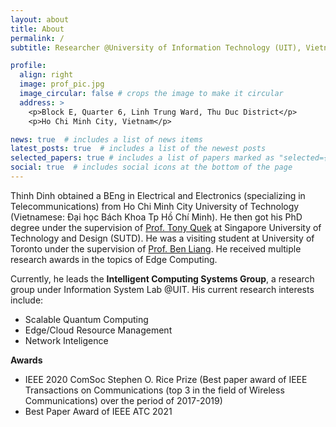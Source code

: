 ```yaml
---
layout: about
title: About
permalink: /
subtitle: Researcher @University of Information Technology (UIT), Vietnam National University Ho Chi Minh City

profile:
  align: right
  image: prof_pic.jpg
  image_circular: false # crops the image to make it circular
  address: >
    <p>Block E, Quarter 6, Linh Trung Ward, Thu Duc District</p>
    <p>Ho Chi Minh City, Vietnam</p>

news: true  # includes a list of news items
latest_posts: true  # includes a list of the newest posts
selected_papers: true # includes a list of papers marked as "selected={true}"
social: true  # includes social icons at the bottom of the page
---
```

Thinh Dinh obtained a BEng in Electrical and Electronics (specializing in Telecommunications) from Ho Chi Minh City University of Technology (Vietnamese: Đại học Bách Khoa Tp Hồ Chí Minh). He then got his PhD degree under the supervision of [Prof. Tony Quek](https://people.sutd.edu.sg/~tonyquek/) at Singapore University of Technology and Design (SUTD). He was a visiting student at University of Toronto under the supervision of [Prof. Ben Liang](https://www.comm.utoronto.ca/~liang/). He received multiple research awards in the topics of Edge Computing.

Currently, he leads the <strong>Intelligent Computing Systems Group</strong>, a research group under Information System Lab @UIT. His current research interests include:
- Scalable Quantum Computing
- Edge/Cloud Resource Management
- Network Inteligence

<strong>Awards</strong>
- IEEE 2020 ComSoc Stephen O. Rice Prize (Best paper award of IEEE Transactions on Communications (top 3 in the field of Wireless Communications) over the period of 2017-2019)
- Best Paper Award of IEEE ATC 2021